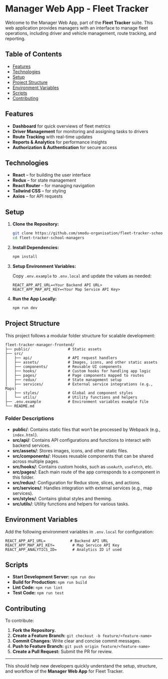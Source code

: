 
# Manager Web App - Fleet Tracker

Welcome to the Manager Web App, part of the **Fleet Tracker** suite. This web application provides managers with an interface to manage fleet operations, including driver and vehicle management, route tracking, and reporting.

## Table of Contents

- [Features](#features)
- [Technologies](#technologies)
- [Setup](#setup)
- [Project Structure](#project-structure)
- [Environment Variables](#environment-variables)
- [Scripts](#scripts)
- [Contributing](#contributing)

## Features

- **Dashboard** for quick overviews of fleet metrics
- **Driver Management** for monitoring and assigning tasks to drivers
- **Route Tracking** with real-time updates
- **Reports & Analytics** for performance insights
- **Authorization & Authentication** for secure access

## Technologies

- **React** – for building the user interface
- **Redux** – for state management
- **React Router** – for managing navigation
- **Tailwind CSS** – for styling
- **Axios** – for API requests

## Setup

1. **Clone the Repository:**

   ```bash
   git clone https://github.com/smodu-organisation/fleet-tracker-school-managers.git
   cd fleet-tracker-school-managers
   ```

2. **Install Dependencies:**

   ```bash
   npm install
   ```

3. **Setup Environment Variables:**

   Copy `.env.example` to `.env.local` and update the values as needed:

   ```plaintext
   REACT_APP_API_URL=<Your Backend API URL>
   REACT_APP_MAP_API_KEY=<Your Map Service API Key>
   ```

4. **Run the App Locally:**

   ```bash
   npm run dev
   ```

## Project Structure

This project follows a modular folder structure for scalable development:

```plaintext
fleet-tracker-manager-frontend/
├── public/                 # Static assets
├── src/
│   ├── api/                # API request handlers
│   ├── assets/             # Images, icons, and other static assets
│   ├── components/         # Reusable UI components
│   ├── hooks/              # Custom hooks for handling app logic
│   ├── pages/              # Page components mapped to routes
│   ├── redux/              # State management setup
│   ├── services/           # External service integrations (e.g., Maps)
│   ├── styles/             # Global and component styles
│   └── utils/              # Utility functions and helpers
├── .env.example            # Environment variables example file
└── README.md
```

### Folder Descriptions

- **public/**: Contains static files that won’t be processed by Webpack (e.g., `index.html`).
- **src/api/**: Contains API configurations and functions to interact with backend services.
- **src/assets/**: Stores images, icons, and other static files.
- **src/components/**: Houses reusable components that can be shared across multiple pages.
- **src/hooks/**: Contains custom hooks, such as `useAuth`, `useFetch`, etc.
- **src/pages/**: Each main route of the app corresponds to a component in this folder.
- **src/redux/**: Configuration for Redux store, slices, and actions.
- **src/services/**: Handles integration with external services (e.g., map services).
- **src/styles/**: Contains global styles and theming.
- **src/utils/**: Utility functions and helpers for various tasks.

## Environment Variables

Add the following environment variables in `.env.local` for configuration:

```plaintext
REACT_APP_API_URL=           # Backend API URL
REACT_APP_MAP_API_KEY=        # Map Service API Key
REACT_APP_ANALYTICS_ID=       # Analytics ID if used
```

## Scripts

- **Start Development Server:** `npm run dev`
- **Build for Production:** `npm run build`
- **Lint Code:** `npm run lint`
- **Test Code:** `npm run test`

## Contributing

To contribute:

1. **Fork the Repository.**
2. **Create a Feature Branch:** `git checkout -b feature/<feature-name>`
3. **Commit Changes:** Write clear and concise commit messages.
4. **Push to Feature Branch:** `git push origin feature/<feature-name>`
5. **Create a Pull Request:** Submit the PR for review.

---

This should help new developers quickly understand the setup, structure, and workflow of the **Manager Web App** for Fleet Tracker.
